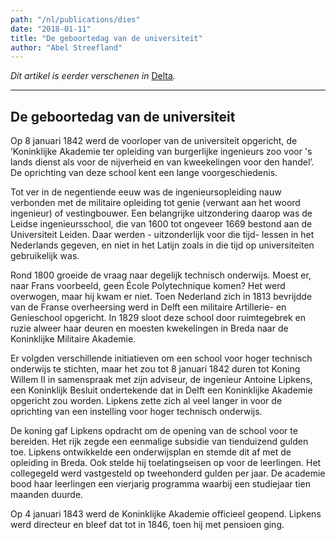 ```yaml
---
path: "/nl/publications/dies"
date: "2018-01-11"
title: "De geboortedag van de universiteit"
author: "Abel Streefland"
---
```


*Dit artikel is eerder verschenen in* [Delta](https://www.delta.tudelft.nl/article/de-geboortedag-van-de-universiteit)*.*

---

## De geboortedag van de universiteit

Op 8 januari 1842 werd de voorloper van de universiteit opgericht, de ‘Koninklijke Akademie ter opleiding van burgerlijke ingenieurs zoo voor 's lands dienst als voor de nijverheid en van kweekelingen voor den handel’. De oprichting van deze school kent een lange voorgeschiedenis.

Tot ver in de negentiende eeuw was de ingenieursopleiding nauw verbonden met de militaire opleiding tot genie (verwant aan het woord ingenieur) of vestingbouwer. Een belangrijke uitzondering daarop was de Leidse ingenieursschool, die van 1600 tot ongeveer 1669 bestond aan de Universiteit Leiden. Daar werden - uitzonderlijk voor die tijd- lessen in het Nederlands gegeven, en niet in het Latijn zoals in die tijd op universiteiten gebruikelijk was.

Rond 1800 groeide de vraag naar degelijk technisch onderwijs. Moest er, naar Frans voorbeeld, geen École Polytechnique komen? Het werd overwogen, maar hij kwam er niet. Toen Nederland zich in 1813 bevrijdde van de Franse overheersing werd in Delft een militaire Artillerie- en Genieschool opgericht. In 1829 sloot deze school door ruimtegebrek en ruzie alweer haar deuren en moesten kwekelingen in Breda naar de Koninklijke Militaire Akademie.

Er volgden verschillende initiatieven om een school voor hoger technisch onderwijs te stichten, maar het zou tot 8 januari 1842 duren tot Koning Willem II in samenspraak met zijn adviseur, de ingenieur Antoine Lipkens, een Koninklijk Besluit ondertekende dat in Delft een Koninklijke Akademie opgericht zou worden. Lipkens zette zich al veel langer in voor de oprichting van een instelling voor hoger technisch onderwijs.

De koning gaf Lipkens opdracht om de opening van de school voor te bereiden. Het rijk zegde een eenmalige subsidie van tienduizend gulden toe. Lipkens ontwikkelde een onderwijsplan en stemde dit af met de opleiding in Breda. Ook stelde hij toelatingseisen op voor de leerlingen. Het collegegeld werd vastgesteld op tweehonderd gulden per jaar. De academie bood haar leerlingen een vierjarig programma waarbij een studiejaar tien maanden duurde.

Op 4 januari 1843 werd de Koninklijke Akademie officieel geopend. Lipkens werd directeur en bleef dat tot in 1846, toen hij met pensioen ging.
